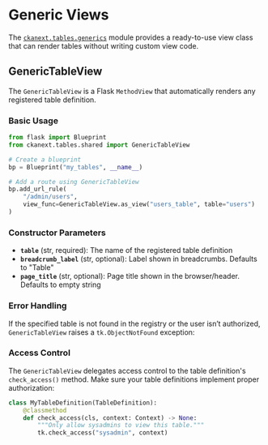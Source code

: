 # Generic Views

The [`ckanext.tables.generics`](https://github.com/DataShades/ckanext-tables/tree/master/ckanext/tables/generics.py) module provides a ready-to-use view class that can render tables without writing custom view code.

## GenericTableView

The `GenericTableView` is a Flask `MethodView` that automatically renders any registered table definition.

### Basic Usage

```python
from flask import Blueprint
from ckanext.tables.shared import GenericTableView

# Create a blueprint
bp = Blueprint("my_tables", __name__)

# Add a route using GenericTableView
bp.add_url_rule(
    "/admin/users",
    view_func=GenericTableView.as_view("users_table", table="users")
)
```

### Constructor Parameters

- **`table`** (str, required): The name of the registered table definition
- **`breadcrumb_label`** (str, optional): Label shown in breadcrumbs. Defaults to "Table"
- **`page_title`** (str, optional): Page title shown in the browser/header. Defaults to empty string

### Error Handling

If the specified table is not found in the registry or the user isn’t authorized, `GenericTableView` raises a `tk.ObjectNotFound` exception:

### Access Control

The `GenericTableView` delegates access control to the table definition's `check_access()` method. Make sure your table definitions implement proper authorization:

```python
class MyTableDefinition(TableDefinition):
    @classmethod
    def check_access(cls, context: Context) -> None:
        """Only allow sysadmins to view this table."""
        tk.check_access("sysadmin", context)
```
